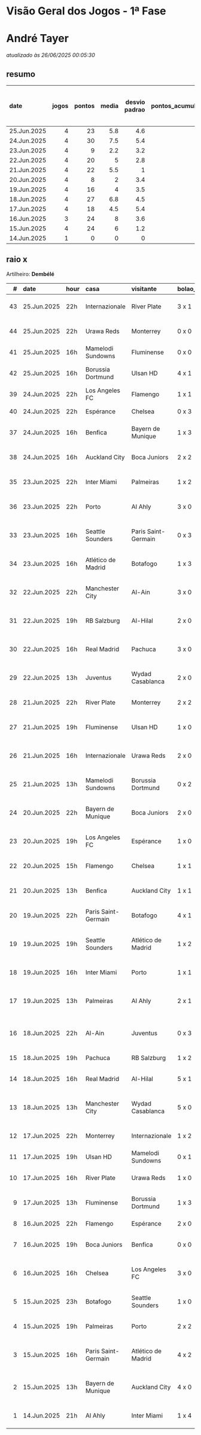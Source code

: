 # Visão Geral dos Jogos - 1ª Fase

# André Tayer

_atualizado às 26/06/2025 00:05:30_

## resumo

| date        |   jogos |   pontos |   media |   desvio padrao |   pontos_acumulados |   1-Placar exato |   2-Vencedor + gols de um time |   3-Vencedor correto |   4-Gols de um time |   5-Nenhum acerto |
|:------------|--------:|---------:|--------:|----------------:|--------------------:|-----------------:|-------------------------------:|---------------------:|--------------------:|------------------:|
| 25.Jun.2025 |       4 |       23 |     5.8 |             4.6 |                 221 |                1 |                              0 |                    2 |                   1 |                 0 |
| 24.Jun.2025 |       4 |       30 |     7.5 |             5.4 |                 198 |                2 |                              0 |                    1 |                   1 |                 0 |
| 23.Jun.2025 |       4 |        9 |     2.2 |             3.2 |                 168 |                0 |                              1 |                    0 |                   2 |                 1 |
| 22.Jun.2025 |       4 |       20 |     5   |             2.8 |                 159 |                0 |                              2 |                    1 |                   1 |                 0 |
| 21.Jun.2025 |       4 |       22 |     5.5 |             1   |                 139 |                0 |                              1 |                    3 |                   0 |                 0 |
| 20.Jun.2025 |       4 |        8 |     2   |             3.4 |                 117 |                0 |                              1 |                    0 |                   1 |                 2 |
| 19.Jun.2025 |       4 |       16 |     4   |             3.5 |                 109 |                0 |                              2 |                    0 |                   2 |                 0 |
| 18.Jun.2025 |       4 |       27 |     6.8 |             4.5 |                  93 |                1 |                              2 |                    0 |                   1 |                 0 |
| 17.Jun.2025 |       4 |       18 |     4.5 |             5.4 |                  66 |                1 |                              0 |                    1 |                   1 |                 1 |
| 16.Jun.2025 |       3 |       24 |     8   |             3.6 |                  48 |                1 |                              1 |                    1 |                   0 |                 0 |
| 15.Jun.2025 |       4 |       24 |     6   |             1.2 |                  24 |                0 |                              2 |                    2 |                   0 |                 0 |
| 14.Jun.2025 |       1 |        0 |     0   |             0   |                   0 |                0 |                              0 |                    0 |                   0 |                 1 |

## raio x

Artilheiro: **Dembélé**

|   # | date        | hour   | casa                | visitante           | bolao_placar   | bolao_time          | real_placar   | real_time           |   pontos | criterio                     |   pontos_acumulados |
|----:|:------------|:-------|:--------------------|:--------------------|:---------------|:--------------------|:--------------|:--------------------|---------:|:-----------------------------|--------------------:|
|  43 | 25.Jun.2025 | 22h    | Internazionale      | River Plate         | 3 x 1          | Internazionale      | 2 x 0         | Internazionale      |        5 | 3-Vencedor correto           |                 220 |
|  44 | 25.Jun.2025 | 22h    | Urawa Reds          | Monterrey           | 0 x 0          | empate              | 0 x 4         | Monterrey           |        1 | 4-Gols de um time            |                 221 |
|  41 | 25.Jun.2025 | 16h    | Mamelodi Sundowns   | Fluminense          | 0 x 0          | empate              | 0 x 0         | empate              |       12 | 1-Placar exato               |                 210 |
|  42 | 25.Jun.2025 | 16h    | Borussia Dortmund   | Ulsan HD            | 4 x 1          | Borussia Dortmund   | 1 x 0         | Borussia Dortmund   |        5 | 3-Vencedor correto           |                 215 |
|  39 | 24.Jun.2025 | 22h    | Los Angeles FC      | Flamengo            | 1 x 1          | empate              | 1 x 1         | empate              |       12 | 1-Placar exato               |                 186 |
|  40 | 24.Jun.2025 | 22h    | Espérance           | Chelsea             | 0 x 3          | Chelsea             | 0 x 3         | Chelsea             |       12 | 1-Placar exato               |                 198 |
|  37 | 24.Jun.2025 | 16h    | Benfica             | Bayern de Munique   | 1 x 3          | Bayern de Munique   | 1 x 0         | Benfica             |        1 | 4-Gols de um time            |                 169 |
|  38 | 24.Jun.2025 | 16h    | Auckland City       | Boca Juniors        | 2 x 2          | empate              | 1 x 1         | empate              |        5 | 3-Vencedor correto           |                 174 |
|  35 | 23.Jun.2025 | 22h    | Inter Miami         | Palmeiras           | 1 x 2          | Palmeiras           | 2 x 2         | empate              |        1 | 4-Gols de um time            |                 168 |
|  36 | 23.Jun.2025 | 22h    | Porto               | Al Ahly             | 3 x 0          | Porto               | 4 x 4         | empate              |        0 | 5-Nenhum acerto              |                 168 |
|  33 | 23.Jun.2025 | 16h    | Seattle Sounders    | Paris Saint-Germain | 0 x 3          | Paris Saint-Germain | 0 x 2         | Paris Saint-Germain |        7 | 2-Vencedor + gols de um time |                 166 |
|  34 | 23.Jun.2025 | 16h    | Atlético de Madrid  | Botafogo            | 1 x 3          | Botafogo            | 1 x 0         | Atlético de Madrid  |        1 | 4-Gols de um time            |                 167 |
|  32 | 22.Jun.2025 | 22h    | Manchester City     | Al-Ain              | 3 x 0          | Manchester City     | 6 x 0         | Manchester City     |        7 | 2-Vencedor + gols de um time |                 159 |
|  31 | 22.Jun.2025 | 19h    | RB Salzburg         | Al-Hilal            | 2 x 0          | RB Salzburg         | 0 x 0         | empate              |        1 | 4-Gols de um time            |                 152 |
|  30 | 22.Jun.2025 | 16h    | Real Madrid         | Pachuca             | 3 x 0          | Real Madrid         | 3 x 1         | Real Madrid         |        7 | 2-Vencedor + gols de um time |                 151 |
|  29 | 22.Jun.2025 | 13h    | Juventus            | Wydad Casablanca    | 2 x 0          | Juventus            | 4 x 1         | Juventus            |        5 | 3-Vencedor correto           |                 144 |
|  28 | 21.Jun.2025 | 22h    | River Plate         | Monterrey           | 2 x 2          | empate              | 0 x 0         | empate              |        5 | 3-Vencedor correto           |                 139 |
|  27 | 21.Jun.2025 | 19h    | Fluminense          | Ulsan HD            | 1 x 0          | Fluminense          | 4 x 2         | Fluminense          |        5 | 3-Vencedor correto           |                 134 |
|  26 | 21.Jun.2025 | 16h    | Internazionale      | Urawa Reds          | 2 x 0          | Internazionale      | 2 x 1         | Internazionale      |        7 | 2-Vencedor + gols de um time |                 129 |
|  25 | 21.Jun.2025 | 13h    | Mamelodi Sundowns   | Borussia Dortmund   | 0 x 2          | Borussia Dortmund   | 3 x 4         | Borussia Dortmund   |        5 | 3-Vencedor correto           |                 122 |
|  24 | 20.Jun.2025 | 22h    | Bayern de Munique   | Boca Juniors        | 2 x 0          | Bayern de Munique   | 2 x 1         | Bayern de Munique   |        7 | 2-Vencedor + gols de um time |                 117 |
|  23 | 20.Jun.2025 | 19h    | Los Angeles FC      | Espérance           | 1 x 0          | Los Angeles FC      | 0 x 1         | Espérance           |        0 | 5-Nenhum acerto              |                 110 |
|  22 | 20.Jun.2025 | 15h    | Flamengo            | Chelsea             | 1 x 1          | empate              | 3 x 1         | Flamengo            |        1 | 4-Gols de um time            |                 110 |
|  21 | 20.Jun.2025 | 13h    | Benfica             | Auckland City       | 1 x 1          | empate              | 6 x 0         | Benfica             |        0 | 5-Nenhum acerto              |                 109 |
|  20 | 19.Jun.2025 | 22h    | Paris Saint-Germain | Botafogo            | 4 x 1          | Paris Saint-Germain | 0 x 1         | Botafogo            |        1 | 4-Gols de um time            |                 109 |
|  19 | 19.Jun.2025 | 19h    | Seattle Sounders    | Atlético de Madrid  | 1 x 2          | Atlético de Madrid  | 1 x 3         | Atlético de Madrid  |        7 | 2-Vencedor + gols de um time |                 108 |
|  18 | 19.Jun.2025 | 16h    | Inter Miami         | Porto               | 1 x 1          | empate              | 2 x 1         | Inter Miami         |        1 | 4-Gols de um time            |                 101 |
|  17 | 19.Jun.2025 | 13h    | Palmeiras           | Al Ahly             | 2 x 1          | Palmeiras           | 2 x 0         | Palmeiras           |        7 | 2-Vencedor + gols de um time |                 100 |
|  16 | 18.Jun.2025 | 22h    | Al-Ain              | Juventus            | 0 x 3          | Juventus            | 0 x 5         | Juventus            |        7 | 2-Vencedor + gols de um time |                  93 |
|  15 | 18.Jun.2025 | 19h    | Pachuca             | RB Salzburg         | 1 x 2          | RB Salzburg         | 1 x 2         | RB Salzburg         |       12 | 1-Placar exato               |                  86 |
|  14 | 18.Jun.2025 | 16h    | Real Madrid         | Al-Hilal            | 5 x 1          | Real Madrid         | 1 x 1         | empate              |        1 | 4-Gols de um time            |                  74 |
|  13 | 18.Jun.2025 | 13h    | Manchester City     | Wydad Casablanca    | 5 x 0          | Manchester City     | 2 x 0         | Manchester City     |        7 | 2-Vencedor + gols de um time |                  73 |
|  12 | 17.Jun.2025 | 22h    | Monterrey           | Internazionale      | 1 x 2          | Internazionale      | 1 x 1         | empate              |        1 | 4-Gols de um time            |                  66 |
|  11 | 17.Jun.2025 | 19h    | Ulsan HD            | Mamelodi Sundowns   | 0 x 1          | Mamelodi Sundowns   | 0 x 1         | Mamelodi Sundowns   |       12 | 1-Placar exato               |                  65 |
|  10 | 17.Jun.2025 | 16h    | River Plate         | Urawa Reds          | 1 x 0          | River Plate         | 3 x 1         | River Plate         |        5 | 3-Vencedor correto           |                  53 |
|   9 | 17.Jun.2025 | 13h    | Fluminense          | Borussia Dortmund   | 1 x 3          | Borussia Dortmund   | 0 x 0         | empate              |        0 | 5-Nenhum acerto              |                  48 |
|   8 | 16.Jun.2025 | 22h    | Flamengo            | Espérance           | 2 x 0          | Flamengo            | 2 x 0         | Flamengo            |       12 | 1-Placar exato               |                  48 |
|   7 | 16.Jun.2025 | 19h    | Boca Juniors        | Benfica             | 0 x 0          | empate              | 2 x 2         | empate              |        5 | 3-Vencedor correto           |                  36 |
|   6 | 16.Jun.2025 | 16h    | Chelsea             | Los Angeles FC      | 3 x 0          | Chelsea             | 2 x 0         | Chelsea             |        7 | 2-Vencedor + gols de um time |                  31 |
|   5 | 15.Jun.2025 | 23h    | Botafogo            | Seattle Sounders    | 1 x 0          | Botafogo            | 2 x 1         | Botafogo            |        5 | 3-Vencedor correto           |                  24 |
|   4 | 15.Jun.2025 | 19h    | Palmeiras           | Porto               | 2 x 2          | empate              | 0 x 0         | empate              |        5 | 3-Vencedor correto           |                  19 |
|   3 | 15.Jun.2025 | 16h    | Paris Saint-Germain | Atlético de Madrid  | 4 x 2          | Paris Saint-Germain | 4 x 0         | Paris Saint-Germain |        7 | 2-Vencedor + gols de um time |                  14 |
|   2 | 15.Jun.2025 | 13h    | Bayern de Munique   | Auckland City       | 4 x 0          | Bayern de Munique   | 10 x 0        | Bayern de Munique   |        7 | 2-Vencedor + gols de um time |                   7 |
|   1 | 14.Jun.2025 | 21h    | Al Ahly             | Inter Miami         | 1 x 4          | Inter Miami         | 0 x 0         | empate              |        0 | 5-Nenhum acerto              |                   0 |
